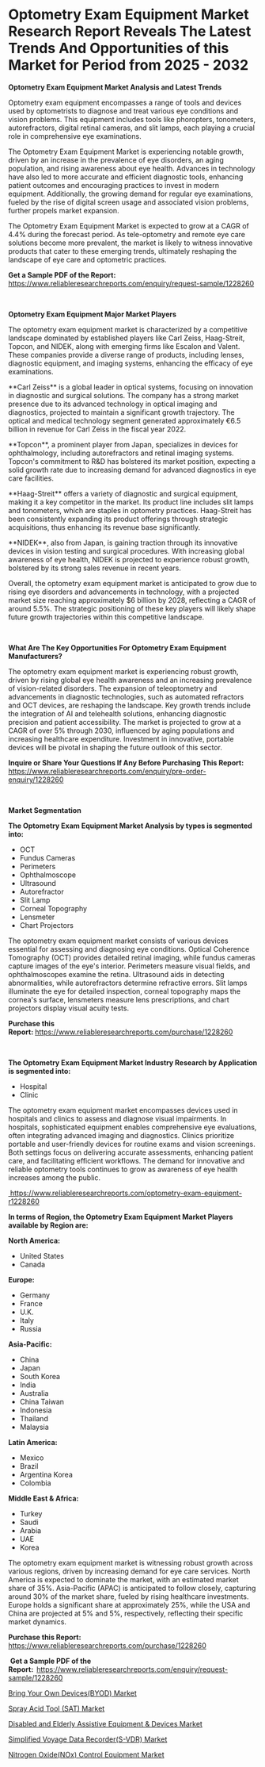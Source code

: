 <p><h1>Optometry Exam Equipment Market Research Report Reveals The Latest Trends And Opportunities of this Market for Period from 2025 - 2032</h1></p><p><strong>Optometry Exam Equipment Market Analysis and Latest Trends</strong></p>
<p><p>Optometry exam equipment encompasses a range of tools and devices used by optometrists to diagnose and treat various eye conditions and vision problems. This equipment includes tools like phoropters, tonometers, autorefractors, digital retinal cameras, and slit lamps, each playing a crucial role in comprehensive eye examinations. </p><p>The Optometry Exam Equipment Market is experiencing notable growth, driven by an increase in the prevalence of eye disorders, an aging population, and rising awareness about eye health. Advances in technology have also led to more accurate and efficient diagnostic tools, enhancing patient outcomes and encouraging practices to invest in modern equipment. Additionally, the growing demand for regular eye examinations, fueled by the rise of digital screen usage and associated vision problems, further propels market expansion. </p><p>The Optometry Exam Equipment Market is expected to grow at a CAGR of 4.4% during the forecast period. As tele-optometry and remote eye care solutions become more prevalent, the market is likely to witness innovative products that cater to these emerging trends, ultimately reshaping the landscape of eye care and optometric practices.</p></p>
<p><strong>Get a Sample PDF of the Report:&nbsp;</strong> <a href="https://www.reliableresearchreports.com/enquiry/request-sample/1228260?utm_campaign=36&utm_medium=2&utm_source=Github&utm_content=ia&utm_term=12042025&utm_id=optometry-exam-equipment">https://www.reliableresearchreports.com/enquiry/request-sample/1228260</a></p>
<p>&nbsp;</p>
<p><strong>Optometry Exam Equipment Major Market Players</strong></p>
<p><p>The optometry exam equipment market is characterized by a competitive landscape dominated by established players like Carl Zeiss, Haag-Streit, Topcon, and NIDEK, along with emerging firms like Escalon and Valent. These companies provide a diverse range of products, including lenses, diagnostic equipment, and imaging systems, enhancing the efficacy of eye examinations.</p><p>**Carl Zeiss** is a global leader in optical systems, focusing on innovation in diagnostic and surgical solutions. The company has a strong market presence due to its advanced technology in optical imaging and diagnostics, projected to maintain a significant growth trajectory. The optical and medical technology segment generated approximately €6.5 billion in revenue for Carl Zeiss in the fiscal year 2022.</p><p>**Topcon**, a prominent player from Japan, specializes in devices for ophthalmology, including autorefractors and retinal imaging systems. Topcon's commitment to R&D has bolstered its market position, expecting a solid growth rate due to increasing demand for advanced diagnostics in eye care facilities.</p><p>**Haag-Streit** offers a variety of diagnostic and surgical equipment, making it a key competitor in the market. Its product line includes slit lamps and tonometers, which are staples in optometry practices. Haag-Streit has been consistently expanding its product offerings through strategic acquisitions, thus enhancing its revenue base significantly.</p><p>**NIDEK**, also from Japan, is gaining traction through its innovative devices in vision testing and surgical procedures. With increasing global awareness of eye health, NIDEK is projected to experience robust growth, bolstered by its strong sales revenue in recent years.</p><p>Overall, the optometry exam equipment market is anticipated to grow due to rising eye disorders and advancements in technology, with a projected market size reaching approximately $6 billion by 2028, reflecting a CAGR of around 5.5%. The strategic positioning of these key players will likely shape future growth trajectories within this competitive landscape.</p></p>
<p>&nbsp;</p>
<p><strong>What Are The Key Opportunities For Optometry Exam Equipment Manufacturers?</strong></p>
<p><p>The optometry exam equipment market is experiencing robust growth, driven by rising global eye health awareness and an increasing prevalence of vision-related disorders. The expansion of teleoptometry and advancements in diagnostic technologies, such as automated refractors and OCT devices, are reshaping the landscape. Key growth trends include the integration of AI and telehealth solutions, enhancing diagnostic precision and patient accessibility. The market is projected to grow at a CAGR of over 5% through 2030, influenced by aging populations and increasing healthcare expenditure. Investment in innovative, portable devices will be pivotal in shaping the future outlook of this sector.</p></p>
<p><strong>Inquire or Share Your Questions If Any Before Purchasing This Report:</strong> <a href="https://www.reliableresearchreports.com/enquiry/pre-order-enquiry/1228260?utm_campaign=36&utm_medium=2&utm_source=Github&utm_content=ia&utm_term=12042025&utm_id=optometry-exam-equipment">https://www.reliableresearchreports.com/enquiry/pre-order-enquiry/1228260</a></p>
<p>&nbsp;</p>
<p><strong>Market Segmentation</strong></p>
<p><strong>The Optometry Exam Equipment Market Analysis by types is segmented into:</strong></p>
<p><ul><li>OCT</li><li>Fundus Cameras</li><li>Perimeters</li><li>Ophthalmoscope</li><li>Ultrasound</li><li>Autorefractor</li><li>Slit Lamp</li><li>Corneal Topography</li><li>Lensmeter</li><li>Chart Projectors</li></ul></p>
<p><p>The optometry exam equipment market consists of various devices essential for assessing and diagnosing eye conditions. Optical Coherence Tomography (OCT) provides detailed retinal imaging, while fundus cameras capture images of the eye's interior. Perimeters measure visual fields, and ophthalmoscopes examine the retina. Ultrasound aids in detecting abnormalities, while autorefractors determine refractive errors. Slit lamps illuminate the eye for detailed inspection, corneal topography maps the cornea's surface, lensmeters measure lens prescriptions, and chart projectors display visual acuity tests.</p></p>
<p><strong>Purchase this Report:&nbsp;</strong><a href="https://www.reliableresearchreports.com/purchase/1228260?utm_campaign=36&utm_medium=2&utm_source=Github&utm_content=ia&utm_term=12042025&utm_id=optometry-exam-equipment">https://www.reliableresearchreports.com/purchase/1228260</a></p>
<p>&nbsp;</p>
<p><strong>The Optometry Exam Equipment Market Industry Research by Application is segmented into:</strong></p>
<p><ul><li>Hospital</li><li>Clinic</li></ul></p>
<p><p>The optometry exam equipment market encompasses devices used in hospitals and clinics to assess and diagnose visual impairments. In hospitals, sophisticated equipment enables comprehensive eye evaluations, often integrating advanced imaging and diagnostics. Clinics prioritize portable and user-friendly devices for routine exams and vision screenings. Both settings focus on delivering accurate assessments, enhancing patient care, and facilitating efficient workflows. The demand for innovative and reliable optometry tools continues to grow as awareness of eye health increases among the public.</p></p>
<p><a href="https://www.reliableresearchreports.com/optometry-exam-equipment-r1228260?utm_campaign=36&utm_medium=2&utm_source=Github&utm_content=ia&utm_term=12042025&utm_id=optometry-exam-equipment">&nbsp;https://www.reliableresearchreports.com/optometry-exam-equipment-r1228260</a></p>
<p><strong>In terms of Region, the Optometry Exam Equipment Market Players available by Region are:</strong></p>
<p>
    <p> <strong> North America: </strong>
        <ul>
            <li>United States</li>
            <li>Canada</li>
        </ul>
        </p> 
    <p> <strong> Europe: </strong>
        <ul>
            <li>Germany</li>
            <li>France</li>
            <li>U.K.</li>
            <li>Italy</li>
            <li>Russia</li>
        </ul>
        </p> 
    <p> <strong> Asia-Pacific: </strong>
        <ul>
            <li>China</li>
            <li>Japan</li>
            <li>South Korea</li>
            <li>India</li>
            <li>Australia</li>
            <li>China Taiwan</li>
            <li>Indonesia</li>
            <li>Thailand</li>
            <li>Malaysia</li>
        </ul>
        </p> 
    <p> <strong> Latin America: </strong>
        <ul>
            <li>Mexico</li>
            <li>Brazil</li>
            <li>Argentina Korea</li>
            <li>Colombia</li>
        </ul>
        </p> 
    <p> <strong> Middle East & Africa: </strong>
        <ul>
            <li>Turkey</li>
            <li>Saudi</li>
            <li>Arabia</li>
            <li>UAE</li>
            <li>Korea</li>
        </ul>
    </p>
    </p>
<p><p>The optometry exam equipment market is witnessing robust growth across various regions, driven by increasing demand for eye care services. North America is expected to dominate the market, with an estimated market share of 35%. Asia-Pacific (APAC) is anticipated to follow closely, capturing around 30% of the market share, fueled by rising healthcare investments. Europe holds a significant share at approximately 25%, while the USA and China are projected at 5% and 5%, respectively, reflecting their specific market dynamics.</p></p>
<p><strong>Purchase this Report: </strong><a href="https://www.reliableresearchreports.com/purchase/1228260?utm_campaign=36&utm_medium=2&utm_source=Github&utm_content=ia&utm_term=12042025&utm_id=optometry-exam-equipment">https://www.reliableresearchreports.com/purchase/1228260</a></p>
<p>&nbsp;<strong>Get a Sample PDF of the Report:&nbsp;&nbsp;</strong><a href="https://www.reliableresearchreports.com/enquiry/request-sample/1228260?utm_campaign=36&utm_medium=2&utm_source=Github&utm_content=ia&utm_term=12042025&utm_id=optometry-exam-equipment">https://www.reliableresearchreports.com/enquiry/request-sample/1228260</a></p>
<p><strong></strong></p>
<p><p><a href="https://github.com/hadshpinay/Market-Research-Report-List-1/blob/main/bring-your-own-devicesbyod-market.md?utm_campaign=36&utm_medium=2&utm_source=Github&utm_content=ia&utm_term=12042025&utm_id=optometry-exam-equipment">Bring Your Own Devices(BYOD) Market</a></p><p><a href="https://github.com/palenjeppecd/Market-Research-Report-List-1/blob/main/spray-acid-tool-sat-market.md?utm_campaign=36&utm_medium=2&utm_source=Github&utm_content=ia&utm_term=12042025&utm_id=optometry-exam-equipment">Spray Acid Tool (SAT) Market</a></p><p><a href="https://github.com/fendtdjunawo/Market-Research-Report-List-1/blob/main/disabled-and-elderly-assistive-equipment-devices-market.md?utm_campaign=36&utm_medium=2&utm_source=Github&utm_content=ia&utm_term=12042025&utm_id=optometry-exam-equipment">Disabled and Elderly Assistive Equipment & Devices Market</a></p><p><a href="https://github.com/catlowdarcys/Market-Research-Report-List-1/blob/main/simplified-voyage-data-recorders-vdr-market.md?utm_campaign=36&utm_medium=2&utm_source=Github&utm_content=ia&utm_term=12042025&utm_id=optometry-exam-equipment">Simplified Voyage Data Recorder(S-VDR) Market</a></p><p><a href="https://github.com/danzopachllq/Market-Research-Report-List-1/blob/main/nitrogen-oxidenox-control-equipment-market.md?utm_campaign=36&utm_medium=2&utm_source=Github&utm_content=ia&utm_term=12042025&utm_id=optometry-exam-equipment">Nitrogen Oxide(NOx) Control Equipment Market</a></p></p>